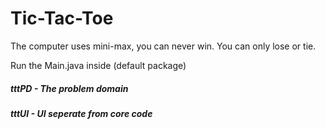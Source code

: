 # Tic-Tac-Toe

The computer uses mini-max, you can never win. You can only lose or tie.

Run the Main.java inside (default package)


##### tttPD - The problem domain
##### tttUI - UI seperate from core code
